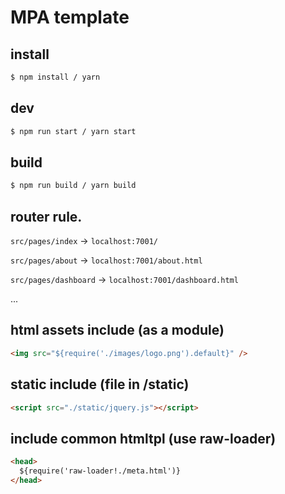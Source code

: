 # MPA template

## install

```bash
$ npm install / yarn
```

## dev

```bash
$ npm run start / yarn start
```

## build

```bash
$ npm run build / yarn build
```

## router rule.

`src/pages/index` -> `localhost:7001/`

`src/pages/about` -> `localhost:7001/about.html`

`src/pages/dashboard` -> `localhost:7001/dashboard.html`

...


## html assets include (as a module)

```html
<img src="${require('./images/logo.png').default}" />
```

## static include (file in /static)

```html
<script src="./static/jquery.js"></script>
```

## include common htmltpl (use raw-loader)

```html
<head>
  ${require('raw-loader!./meta.html')}
</head>
```
